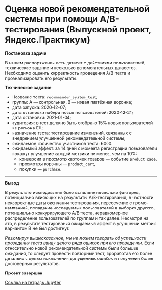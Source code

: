 # Оценка новой рекомендательной системы при помощи A/B-тестирования (Выпускной проект, Яндекс.Практикум)

<b> Постановка задачи </b>

В нашем распоряжении есть датасет с действиями пользователей, техническое задание и несколько вспомогательных датасетов. Необходимо оценить корректность проведения A/B-теста и проанализировать его результаты.

**Техническое задание**

- Название теста: `recommender_system_test`;
- группы: А — контрольная, B — новая платёжная воронка;
- дата запуска: 2020-12-07;
- дата остановки набора новых пользователей: 2020-12-21;
- дата остановки: 2021-01-04;
- аудитория: в тест должно быть отобрано 15% новых пользователей из региона EU;
- назначение теста: тестирование изменений, связанных с внедрением улучшенной рекомендательной системы;
- ожидаемое количество участников теста: 6000.
- ожидаемый эффект: за 14 дней с момента регистрации пользователи покажут улучшение каждой метрики не менее, чем на 10%:
    - конверсии в просмотр карточек товаров — событие `product_page`,
    - просмотры корзины — `product_cart`,
    - покупки — `purchase`.

---

<b>Вывод</b>

В результате исследования было выявлено несколько факторов, потенциально влияющих на результаты A/B-тестирования, в частности некорректные даты окончания тестирования, пересечение с промо-кампанией, попадание исследуемых пользователей в выборку другого, потенциально конкурирующего A/B-теста, неравномерное распределение пользователей по группам и так далее. Несмотря на это, в результате тестирования ожидаемый эффект в улучшении метрик вариантом B не был достигнут. 

*Резюмируя вышесказанное, мы не можем говорить об успешности проведения теста ввиду целого ряда ошибок при его проведении.* Если относительно новой рекомендательной системы были большие ожидания, то следует провести повторный тест, проработав его более детально с целью исключения допущенных ошибок и получения более достоверных результатов.

<b>Проект завершен</b>

[Ссылка на тетрадь Jupyter](https://github.com/Vadimius1010/Portfolio/blob/f4b3f97f4e4c4e3777184bf0c9ecae63f265491b/%D0%9E%D1%86%D0%B5%D0%BD%D0%BA%D0%B0%20%D0%BD%D0%BE%D0%B2%D0%BE%D0%B9%20%D1%80%D0%B5%D0%BA%D0%BE%D0%BC%D0%B5%D0%BD%D0%B4%D0%B0%D1%82%D0%B5%D0%BB%D1%8C%D0%BD%D0%BE%D0%B9%20%D1%81%D0%B8%D1%81%D1%82%D0%B5%D0%BC%D1%8B%20%D0%BF%D1%80%D0%B8%20%D0%BF%D0%BE%D0%BC%D0%BE%D1%89%D0%B8%20AB-%D1%82%D0%B5%D1%81%D1%82%D0%B8%D1%80%D0%BE%D0%B2%D0%B0%D0%BD%D0%B8%D1%8F/%D0%9E%D1%86%D0%B5%D0%BD%D0%BA%D0%B0%20%D0%BD%D0%BE%D0%B2%D0%BE%D0%B9%20%D1%80%D0%B5%D0%BA%D0%BE%D0%BC%D0%B5%D0%BD%D0%B4%D0%B0%D1%82%D0%B5%D0%BB%D1%8C%D0%BD%D0%BE%D0%B9%20%D1%81%D0%B8%D1%81%D1%82%D0%B5%D0%BC%D1%8B%20%D0%BF%D1%80%D0%B8%20%D0%BF%D0%BE%D0%BC%D0%BE%D1%89%D0%B8%20AB-%D1%82%D0%B5%D1%81%D1%82%D0%B8%D1%80%D0%BE%D0%B2%D0%B0%D0%BD%D0%B8%D1%8F.ipynb)
